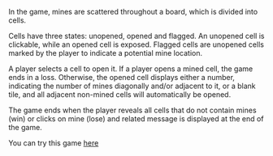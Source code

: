 In the game, mines are scattered throughout a board, which is divided into cells.

Cells have three states: unopened, opened and flagged. An unopened cell is clickable, while an opened cell is exposed. Flagged cells are unopened cells marked by the player to indicate a potential mine location.

A player selects a cell to open it. If a player opens a mined cell, the game ends in a loss. Otherwise, the opened cell displays either a number, indicating the number of mines diagonally and/or adjacent to it, or a blank tile, and all adjacent non-mined cells will automatically be opened.

The game ends when the player reveals all cells that do not contain mines (win) or clicks on mine (lose) and related message is displayed at the end of the game.

You can try this game [here](https://siarhei-kliuiko.github.io/minesweeper/)
